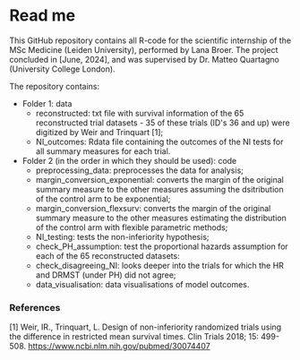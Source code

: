# Read me
This GitHub repository contains all R-code for the scientific internship of the MSc Medicine (Leiden University), performed by Lana Broer. The project concluded in [June, 2024], and was supervised by Dr. Matteo Quartagno (University College London). 

The repository contains:
* Folder 1: data
  * reconstructed: txt file with survival information of the 65 reconstructed trial datasets - 35 of these trials (ID's 36 and up) were digitized by Weir and Trinquart [1];
  * NI_outcomes: Rdata file containing the outcomes of the NI tests for all summary measures for each trial.
* Folder 2 (in the order in which they should be used): code
  * preprocessing_data: preprocesses the data for analysis;
  * margin_conversion_exponential: converts the margin of the original summary measure to the other measures assuming the dsitribution of the control arm to be exponential;
  * margin_conversion_flexsurv: converts the margin of the original summary measure to the other measures estimating the distribution of the control arm with flexible parametric methods;
  * NI_testing: tests the non-inferiority hypothesis;
  * check_PH_assumption: test the proportional hazards assumption for each of the 65 reconstructed datasets:
  * check_disagreeing_NI: looks deeper into the trials for which the HR and DRMST (under PH) did not agree;
  * data_visualisation: data visualisations of model outcomes.

### References
[1] Weir, IR., Trinquart, L. Design of non-inferiority randomized trials using the difference in restricted mean survival times. Clin Trials 2018; 15: 499-508. https://www.ncbi.nlm.nih.gov/pubmed/30074407
